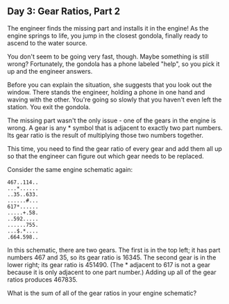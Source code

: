 ## Day 3: Gear Ratios, Part 2

The engineer finds the missing part and installs it in the engine! As the engine
springs to life, you jump in the closest gondola, finally ready to ascend to the
water source.

You don't seem to be going very fast, though. Maybe something is still wrong?
Fortunately, the gondola has a phone labeled "help", so you pick it up and the
engineer answers.

Before you can explain the situation, she suggests that you look out the window.
There stands the engineer, holding a phone in one hand and waving with the other.
You're going so slowly that you haven't even left the station. You exit the
gondola.

The missing part wasn't the only issue - one of the gears in the engine is wrong.
A gear is any * symbol that is adjacent to exactly two part numbers. Its gear
ratio is the result of multiplying those two numbers together.

This time, you need to find the gear ratio of every gear and add them all up so
that the engineer can figure out which gear needs to be replaced.

Consider the same engine schematic again:

```
467..114..
...*......
..35..633.
......#...
617*......
.....+.58.
..592.....
......755.
...$.*....
.664.598..
```

In this schematic, there are two gears. The first is in the top left; it has part
numbers 467 and 35, so its gear ratio is 16345. The second gear is in the lower
right; its gear ratio is 451490. (The * adjacent to 617 is not a gear because it
is only adjacent to one part number.) Adding up all of the gear ratios produces
467835.

What is the sum of all of the gear ratios in your engine schematic?
